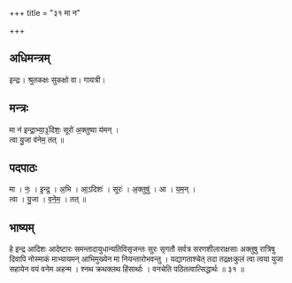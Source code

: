 +++
title = "३१ मा न"

+++
## अधिमन्त्रम्
इन्द्रः। श्रुतकक्षः सुकक्षो वा। गायत्री।

## मन्त्रः
मा न॑ इन्द्रा॒भ्या॒३॒॑दिशः॒ सूरो॑ अ॒क्तुष्वा य॑मन् ।  
त्वा यु॒जा व॑नेम॒ तत् ॥

## पदपाठः
मा । नः॒ । इ॒न्द्र॒ । अ॒भि । आ॒ऽदिशः॑ । सूरः॑ । अ॒क्तुषु॑ । आ । य॒म॒न् ।  
त्वा । यु॒जा । व॒ने॒म॒ । तत् ॥

## भाष्यम्
हे इन्द्र आदिशः आदेष्टारः समन्तादायुधान्यतिविसृजन्तः सुरः सृगतौ सर्वत्र सरणशीलाराक्षसाः अक्तुषु रात्रिषु दिवापि नोस्माकं माभ्यायमन् आभिमुख्येन मा नियन्तारोभवन्तु । यद्यागताश्चेत् तदा तद्रक्षःकुलं त्वा त्वया युजा सहायेन वयं वनेम अहन्म । श्नथ क्रथक्लथ हिंसार्थाः । वनचेति पठितत्वात्सिद्धार्थः ॥ ३१ ॥